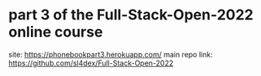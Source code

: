 # part 3 of the Full-Stack-Open-2022 online course
site: https://phonebookpart3.herokuapp.com/
main repo link: https://github.com/sl4dex/Full-Stack-Open-2022
